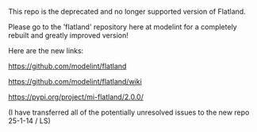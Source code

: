 This repo is the deprecated and no longer supported version of Flatland.

Please go to the 'flatland' repository here at modelint for a completely rebuilt and greatly improved version!

Here are the new links:

https://github.com/modelint/flatland

https://github.com/modelint/flatland/wiki

https://pypi.org/project/mi-flatland/2.0.0/

(I have transferred all of the potentially unresolved issues to the new repo 25-1-14 / LS)

